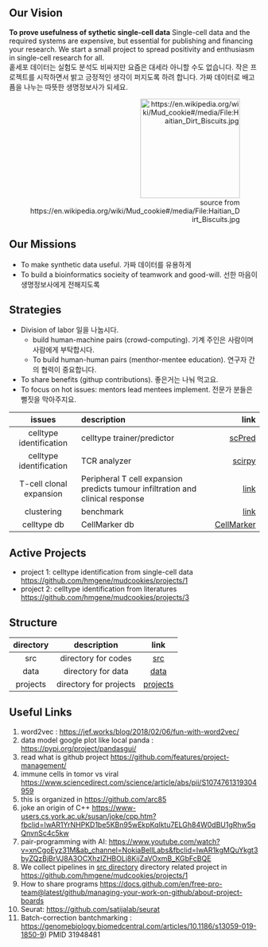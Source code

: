 ## Our Vision 

  **To prove usefulness of sythetic single-cell data**
  Single-cell data and the required systems are expensive, but essential for publishing and financing your research. 
  We start a small project to spread positivity and enthusiasm in single-cell research for all.  
  홑세포 데이터는 실험도 분석도 비싸지만 요즘은 대세라 아니할 수도 없습니다. 작은 프로젝트를 시작하면서 밝고 긍정적인 생각이 퍼지도록 하려 합니다.
  가짜 데이터로 배고픔을 나누는 따뜻한 생명정보사가 되세요.

<figure align="right">
  <img  width="200" height="200" src="https://upload.wikimedia.org/wikipedia/commons/thumb/a/aa/Haitian_Dirt_Biscuits.jpg/220px-Haitian_Dirt_Biscuits.jpg" alt="https://en.wikipedia.org/wiki/Mud_cookie#/media/File:Haitian_Dirt_Biscuits.jpg"> 
<figcaption>source from https://en.wikipedia.org/wiki/Mud_cookie#/media/File:Haitian_Dirt_Biscuits.jpg</figcaption>
</figure> 
  
## Our Missions 
- To make synthetic data useful. 가짜 데이터를 유용하게  
- To build a bioinformatics socieity of teamwork and good-will. 선한 마음이 생명정보사에게 전해지도록

## Strategies
- Division of labor 일을 나눕시다.
  - build human-machine pairs (crowd-computing). 기계 주인은 사람이며 사람에게 부탁합시다.
  - To build human-human pairs (menthor-mentee education). 연구자 간의 협력이 중요합니다. 
- To share benefits (githup contributions). 좋은거는 나눠 먹고요.
- To focus on hot issues: mentors lead mentees implement. 전문가 분들은 뻘짓을 막아주지요.

| issues | description   | link |
| :-: | :-  | -: |
| celltype identification | celltype trainer/predictor| [scPred](https://github.com/powellgenomicslab/scPred/) | 
| celltype identification | TCR analyzer | [scirpy](https://github.com/icbi-lab/scirpy) |
| T-cell clonal expansion | Peripheral T cell expansion predicts tumour infiltration and clinical response | [link](https://www.nature.com/articles/s41586-020-2056-8#author-information) | 
| clustering | benchmark | [link](https://www.nature.com/articles/s41598-020-66848-3) |
| celltype db | CellMarker db | [CellMarker](https://www.ncbi.nlm.nih.gov/pmc/articles/PMC6323899/) |

## Active Projects
- project 1: celltype identification from single-cell data https://github.com/hmgene/mudcookies/projects/1
- project 2: celltype identification from literatures https://github.com/hmgene/mudcookies/projects/3

## Structure 

| directory | description | link |
| :-: | :-:  | :-: |
| src | directory for codes | [src](src) |
| data | directory for data | [data](data) |
| projects | directory for projects | [projects](projects) |

## Useful Links
1. word2vec : https://jef.works/blog/2018/02/06/fun-with-word2vec/
1. data model google plot like local panda : https://pypi.org/project/pandasgui/
1. read what is github project https://github.com/features/project-management/
1. immune cells in tomor vs viral https://www.sciencedirect.com/science/article/abs/pii/S1074761319304959
1. this is organized in https://github.com/arc85
1. joke an origin of C++ https://www-users.cs.york.ac.uk/susan/joke/cpp.htm?fbclid=IwAR1YrNHPKD1be5KBn95wEkpKqlktu7ELGh84W0dBU1gRhw5qQnvnSc4c5kw
1. pair-programming with AI: https://www.youtube.com/watch?v=xnCgoEyz31M&ab_channel=NokiaBellLabs&fbclid=IwAR1kgMQuYkgt3byZQzBjBrVJ8A3OCXhzIZHBOLj8KijZaVOxmB_KGbFcBQE
1. We collect pipelines in [src directory](./src) directory related project in https://github.com/hmgene/mudcookies/projects/1
1. How to share programs https://docs.github.com/en/free-pro-team@latest/github/managing-your-work-on-github/about-project-boards
1. Seurat: https://github.com/satijalab/seurat
1. Batch-correction bantchmarking : https://genomebiology.biomedcentral.com/articles/10.1186/s13059-019-1850-9) PMID 31948481
